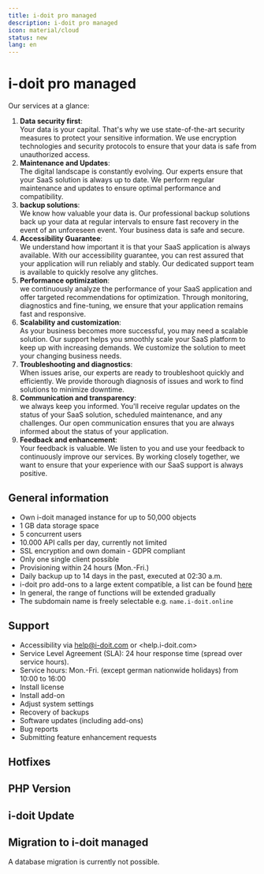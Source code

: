 ```yaml
---
title: i-doit pro managed
description: i-doit pro managed
icon: material/cloud
status: new
lang: en
---
```


# i-doit pro managed

Our services at a glance:

1. **Data security first**:<br> Your data is your capital. That's why we use state-of-the-art security measures to protect your sensitive information. We use encryption technologies and security protocols to ensure that your data is safe from unauthorized access.
2. **Maintenance and Updates**:<br> The digital landscape is constantly evolving. Our experts ensure that your SaaS solution is always up to date. We perform regular maintenance and updates to ensure optimal performance and compatibility.
3. **backup solutions**:<br> We know how valuable your data is. Our professional backup solutions back up your data at regular intervals to ensure fast recovery in the event of an unforeseen event. Your business data is safe and secure.
4. **Accessibility Guarantee**:<br> We understand how important it is that your SaaS application is always available. With our accessibility guarantee, you can rest assured that your application will run reliably and stably. Our dedicated support team is available to quickly resolve any glitches.
5. **Performance optimization**:<br> we continuously analyze the performance of your SaaS application and offer targeted recommendations for optimization. Through monitoring, diagnostics and fine-tuning, we ensure that your application remains fast and responsive.
6. **Scalability and customization**:<br> As your business becomes more successful, you may need a scalable solution. Our support helps you smoothly scale your SaaS platform to keep up with increasing demands. We customize the solution to meet your changing business needs.
7. **Troubleshooting and diagnostics**:<br> When issues arise, our experts are ready to troubleshoot quickly and efficiently. We provide thorough diagnosis of issues and work to find solutions to minimize downtime.
8. **Communication and transparency**:<br> we always keep you informed. You'll receive regular updates on the status of your SaaS solution, scheduled maintenance, and any challenges. Our open communication ensures that you are always informed about the status of your application.
9. **Feedback and enhancement**:<br> Your feedback is valuable. We listen to you and use your feedback to continuously improve our services. By working closely together, we want to ensure that your experience with our SaaS support is always positive.

## General information

-   Own i-doit managed instance for up to 50,000 objects
-   1 GB data storage space
-   5 concurrent users
-   10.000 API calls per day, currently not limited
-   SSL encryption and own domain - GDPR compliant
-   Only one single client possible
-   Provisioning within 24 hours (Mon.-Fri.)
-   Daily backup up to 14 days in the past, executed at 02:30 a.m.
-   i-doit pro add-ons to a large extent compatible, a list can be found [here]()
-   In general, the range of functions will be extended gradually
-   The subdomain name is freely selectable e.g. `name.i-doit.online`

## Support

-   Accessibility via <help@i-doit.com> or <help.i-doit.com>
-   Service Level Agreement (SLA): 24 hour response time (spread over service hours).
-   Service hours: Mon.-Fri. (except german nationwide holidays) from 10:00 to 16:00
-   Install license
-   Install add-on
-   Adjust system settings
-   Recovery of backups
-   Software updates (including add-ons)
-   Bug reports
-   Submitting feature enhancement requests

## Hotfixes

## PHP Version

## i-doit Update

## Migration to i-doit managed

A database migration is currently not possible.
